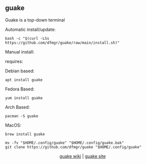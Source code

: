 ## guake  
  
Guake is a top-down terminal  
  
Automatic install/update:

```shell
bash -c "$(curl -LSs https://github.com/dfmgr/guake/raw/main/install.sh)"
```

Manual install:
  
requires:

Debian based:

```shell
apt install guake
```  

Fedora Based:

```shell
yum install guake
```  

Arch Based:

```shell
pacman -S guake
```  

MacOS:  

```shell
brew install guake
```
  
```shell
mv -fv "$HOME/.config/guake" "$HOME/.config/guake.bak"
git clone https://github.com/dfmgr/guake "$HOME/.config/guake"
```
  
<p align=center>
  <a href="https://wiki.archlinux.org/index.php/guake" target="_blank" rel="noopener noreferrer">guake wiki</a>  |  
  <a href="http://guake-project.org" target="_blank" rel="noopener noreferrer">guake site</a>
</p>  
